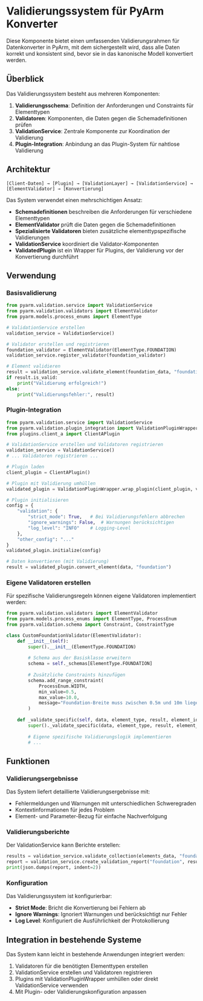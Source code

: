# Validierungssystem für PyArm Konverter

Diese Komponente bietet einen umfassenden Validierungsrahmen für Datenkonverter in PyArm, mit dem sichergestellt wird, dass alle Daten korrekt und konsistent sind, bevor sie in das kanonische Modell konvertiert werden.

## Überblick

Das Validierungssystem besteht aus mehreren Komponenten:

1. **Validierungsschema**: Definition der Anforderungen und Constraints für Elementtypen
2. **Validatoren**: Komponenten, die Daten gegen die Schemadefinitionen prüfen
3. **ValidationService**: Zentrale Komponente zur Koordination der Validierung
4. **Plugin-Integration**: Anbindung an das Plugin-System für nahtlose Validierung

## Architektur

```
[Client-Daten] → [Plugin] → [ValidationLayer] → [ValidationService] → [ElementValidator] → [Konvertierung]
```

Das System verwendet einen mehrschichtigen Ansatz:

- **Schemadefinitionen** beschreiben die Anforderungen für verschiedene Elementtypen
- **ElementValidator** prüft die Daten gegen die Schemadefinitionen
- **Spezialisierte Validatoren** bieten zusätzliche elementtypspezifische Validierungen
- **ValidationService** koordiniert die Validator-Komponenten
- **ValidatedPlugin** ist ein Wrapper für Plugins, der Validierung vor der Konvertierung durchführt

## Verwendung

### Basisvalidierung

```python
from pyarm.validation.service import ValidationService
from pyarm.validation.validators import ElementValidator
from pyarm.models.process_enums import ElementType

# ValidationService erstellen
validation_service = ValidationService()

# Validator erstellen und registrieren
foundation_validator = ElementValidator(ElementType.FOUNDATION)
validation_service.register_validator(foundation_validator)

# Element validieren
result = validation_service.validate_element(foundation_data, "foundation")
if result.is_valid:
    print("Validierung erfolgreich!")
else:
    print("Validierungsfehler:", result)
```

### Plugin-Integration

```python
from pyarm.validation.service import ValidationService
from pyarm.validation.plugin_integration import ValidationPluginWrapper
from plugins.client_a import ClientAPlugin

# ValidationService erstellen und Validatoren registrieren
validation_service = ValidationService()
# ... Validatoren registrieren ...

# Plugin laden
client_plugin = ClientAPlugin()

# Plugin mit Validierung umhüllen
validated_plugin = ValidationPluginWrapper.wrap_plugin(client_plugin, validation_service)

# Plugin initialisieren
config = {
    "validation": {
        "strict_mode": True,   # Bei Validierungsfehlern abbrechen
        "ignore_warnings": False,  # Warnungen berücksichtigen
        "log_level": "INFO"    # Logging-Level
    },
    "other_config": "..."
}
validated_plugin.initialize(config)

# Daten konvertieren (mit Validierung)
result = validated_plugin.convert_element(data, "foundation")
```

### Eigene Validatoren erstellen

Für spezifische Validierungsregeln können eigene Validatoren implementiert werden:

```python
from pyarm.validation.validators import ElementValidator
from pyarm.models.process_enums import ElementType, ProcessEnum
from pyarm.validation.schema import Constraint, ConstraintType

class CustomFoundationValidator(ElementValidator):
    def __init__(self):
        super().__init__(ElementType.FOUNDATION)
        
        # Schema aus der Basisklasse erweitern
        schema = self._schemas[ElementType.FOUNDATION]
        
        # Zusätzliche Constraints hinzufügen
        schema.add_range_constraint(
            ProcessEnum.WIDTH,
            min_value=0.5,
            max_value=10.0,
            message="Foundation-Breite muss zwischen 0.5m und 10m liegen"
        )
        
    def _validate_specific(self, data, element_type, result, element_id=None):
        super()._validate_specific(data, element_type, result, element_id)
        
        # Eigene spezifische Validierungslogik implementieren
        # ...
```

## Funktionen

### Validierungsergebnisse

Das System liefert detaillierte Validierungsergebnisse mit:

- Fehlermeldungen und Warnungen mit unterschiedlichen Schweregraden
- Kontextinformationen für jedes Problem
- Element- und Parameter-Bezug für einfache Nachverfolgung

### Validierungsberichte

Der ValidationService kann Berichte erstellen:

```python
results = validation_service.validate_collection(elements_data, "foundation")
report = validation_service.create_validation_report("foundation", results)
print(json.dumps(report, indent=2))
```

### Konfiguration

Das Validierungssystem ist konfigurierbar:

- **Strict Mode**: Bricht die Konvertierung bei Fehlern ab
- **Ignore Warnings**: Ignoriert Warnungen und berücksichtigt nur Fehler
- **Log Level**: Konfiguriert die Ausführlichkeit der Protokollierung

## Integration in bestehende Systeme

Das System kann leicht in bestehende Anwendungen integriert werden:

1. Validatoren für die benötigten Elementtypen erstellen
2. ValidationService erstellen und Validatoren registrieren
3. Plugins mit ValidationPluginWrapper umhüllen oder direkt ValidationService verwenden
4. Mit Plugin- oder Validierungskonfiguration anpassen